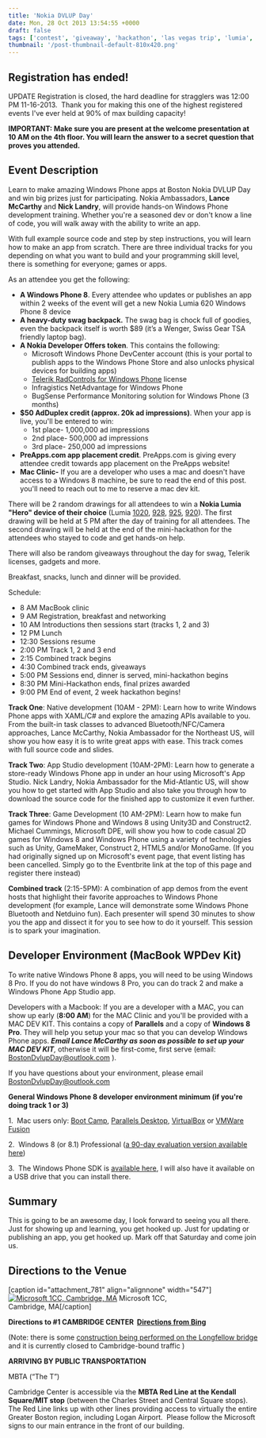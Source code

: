 ```yaml
---
title: 'Nokia DVLUP Day'
date: Mon, 28 Oct 2013 13:54:55 +0000
draft: false
tags: ['contest', 'giveaway', 'hackathon', 'las vegas trip', 'lumia', 'nokia developer', 'Nokia official', 'portathon', 'resources', 'training', 'windows phone', 'wodev', 'wpdev']
thumbnail: '/post-thumbnail-default-810x420.png'
---
```


Registration has ended!
-----------------------

UPDATE Registration is closed, the hard deadline for stragglers was 12:00 PM 11-16-2013.  Thank you for making this one of the highest registered events I've ever held at 90% of max building capacity!

**IMPORTANT: Make sure you are present at the welcome presentation at 10 AM on the 4th floor. You will learn the answer to a secret question that proves you attended.**

Event Description
-----------------

Learn to make amazing Windows Phone apps at Boston Nokia DVLUP Day and win big prizes just for participating. Nokia Ambassadors, **Lance McCarthy** and **Nick Landry**, will provide hands-on Windows Phone development training. Whether you're a seasoned dev or don't know a line of code, you will walk away with the ability to write an app.

With full example source code and step by step instructions, you will learn how to make an app from scratch. There are three individual tracks for you depending on what you want to build and your programming skill level, there is something for everyone; games or apps.

As an attendee you get the following:

*   **A Windows Phone 8**. Every attendee who updates or publishes an app within 2 weeks of the event will get a new Nokia Lumia 620 Windows Phone 8 device
*   **A heavy-duty swag backpack.** The swag bag is chock full of goodies, even the backpack itself is worth $89 (it’s a Wenger, Swiss Gear TSA friendly laptop bag).
*   **A Nokia Developer Offers token**. This contains the following:
    *   Microsoft Windows Phone DevCenter account (this is your portal to publish apps to the Windows Phone Store and also unlocks physical devices for building apps)
    *   [Telerik RadControls for Windows Phone](http://www.telerik.com/products/windows-phone.aspx) license
    *   Infragistics NetAdvantage for Windows Phone
    *   BugSense Performance Monitoring solution for Windows Phone (3 months)
*   **$50 AdDuplex credit (approx. 20k ad impressions)**. When your app is live, you'll be entered to win:
    *   1st place- 1,000,000 ad impressions
    *   2nd place- 500,000 ad impressions
    *   3rd place- 250,000 ad impressions
*   **PreApps.com app placement credit**. PreApps.com is giving every attendee credit towards app placement on the PreApps website!
*   **Mac Clinic-** If you are a developer who uses a mac and doesn't have access to a Windows 8 machine, be sure to read the end of this post. you'll need to reach out to me to reserve a mac dev kit.

There will be 2 random drawings for all attendees to win a **Nokia Lumia "Hero" device of their choice** (Lumia [1020](http://www.nokia.com/global/products/phone/lumia1020), [928](http://www.nokia.com/us-en/phones/phone/lumia928/), [925](http://www.nokia.com/global/products/phone/lumia925/), [920](http://www.nokia.com/global/products/phone/lumia920/)). The first drawing will be held at 5 PM after the day of training for all attendees. The second drawing will be held at the end of the mini-hackathon for the attendees who stayed to code and get hands-on help.

There will also be random giveaways throughout the day for swag, Telerik licenses, gadgets and more.

Breakfast, snacks, lunch and dinner will be provided.

Schedule:

*   8 AM MacBook clinic
*   9 AM Registration, breakfast and networking
*   10 AM Introductions then sessions start (tracks 1, 2 and 3)
*   12 PM Lunch
*   12:30 Sessions resume
*   2:00 PM Track 1, 2 and 3 end
*   2:15 Combined track begins
*   4:30 Combined track ends, giveaways
*   5:00 PM Sessions end, dinner is served, mini-hackathon begins
*   8:30 PM Mini-Hackathon ends, final prizes awarded
*   9:00 PM End of event, 2 week hackathon begins!

**Track One**: Native development (10AM - 2PM): Learn how to write Windows Phone apps with XAML/C# and explore the amazing APIs available to you. From the built-in task classes to advanced Bluetooth/NFC/Camera approaches, Lance McCarthy, Nokia Ambassador for the Northeast US, will show you how easy it is to write great apps with ease. This track comes with full source code and slides.

**Track Two**: App Studio development (10AM-2PM): Learn how to generate a store-ready Windows Phone app in under an hour using Microsoft's App Studio. Nick Landry, Nokia Ambassador for the Mid-Atlantic US, will show you how to get started with App Studio and also take you through how to download the source code for the finished app to customize it even further.

**Track Three**: Game Development (10 AM-2PM): Learn how to make fun games for Windows Phone and Windows 8 using Unity3D and Construct2. Michael Cummings, Microsoft DPE, will show you how to code casual 2D games for Windows 8 and Windows Phone using a variety of technologies such as Unity, GameMaker, Construct 2, HTML5 and/or MonoGame. (If you had originally signed up on Microsoft's event page, that event listing has been cancelled. Simply go to the Eventbrite link at the top of this page and register there instead)

**Combined track** (2:15-5PM): A combination of app demos from the event hosts that highlight their favorite approaches to Windows Phone development (for example, Lance will demonstrate some Windows Phone Bluetooth and Netduino fun). Each presenter will spend 30 minutes to show you the app and dissect it for you to see how to do it yourself. This session is to spark your imagination.

Developer Environment (MacBook WPDev Kit)
-----------------------------------------

To write native Windows Phone 8 apps, you will need to be using Windows 8 Pro. If you do not have windows 8 Pro, you can do track 2 and make a Windows Phone App Studio app.

Developers with a Macbook: If you are a developer with a MAC, you can show up early (**8:00 AM**) for the MAC Clinic and you'll be provided with a MAC DEV KIT. This contains a copy of **Parallels** and a copy of **Windows 8 Pro**. They will help you setup your mac so that you can develop Windows Phone apps. _**Email Lance McCarthy as soon as possible to set up your MAC DEV KIT**,_ otherwise it will be first-come, first serve (email: [BostonDvlupDay@outlook.com](mailto:BostonDvlupDay@outlook.com) ).

If you have questions about your environment, please email [BostonDvlupDay@outlook.com](mailto:BostonDvlupDay@outlook.com)

**General Windows Phone 8 developer environment minimum (if you're doing track 1 or 3)**

1.  Mac users only: [Boot Camp](http://msdn.microsoft.com/en-US/library/windows/apps/jj945423), [Parallels Desktop](http://msdn.microsoft.com/en-US/library/windows/apps/jj945424), [VirtualBox](http://msdn.microsoft.com/en-US/library/windows/apps/jj945425) or [VMWare Fusion](http://msdn.microsoft.com/en-US/library/windows/apps/jj945426)

2.  Windows 8 (or 8.1) Professional ([a 90-day evaluation version available here](http://msdn.microsoft.com/en-US/evalcenter/jj554510.aspx?wt.mc_id=MEC_132_1_4))

3.  The Windows Phone SDK is [available here](http://www.microsoft.com/en-us/download/details.aspx?id=35471), I will also have it available on a USB drive that you can install there.

Summary
-------

This is going to be an awesome day, I look forward to seeing you all there. Just for showing up and learning, you get hooked up. Just for updating or publishing an app, you get hooked up. Mark off that Saturday and come join us.

Directions to the Venue
-----------------------

\[caption id="attachment_781" align="alignnone" width="547"][![Microsoft 1CC, Cambridge, MA](http://nokiawpdev.files.wordpress.com/2013/10/1cc_thumb.png?w=547)](http://nokiawpdev.files.wordpress.com/2013/10/1cc_thumb.png) Microsoft 1CC,  
Cambridge, MA\[/caption]

**Directions to #1 CAMBRIDGE CENTER  [Directions from Bing](http://www.bing.com/maps/#JnE9LjElMmJDYW1icmlkZ2UlMmJDZW50ZXIlMjUyYyUyYkNhbWJyaWRnZSUyYk1BJTdlc3N0LjAlN2VwZy4xJmJiPTQyLjM2OTY5NTkwNjY4MDYlN2UtNzEuMDYyOTc3NzQzMjU1NiU3ZTQyLjM1MzE0MzAwMzExMjYlN2UtNzEuMDk3Njk2MjU2NzQ0NA==)**

(Note: there is some [construction being performed on the Longfellow bridge](http://www.massdot.state.ma.us/charlesriverbridges/TrafficInformation.aspx) and it is currently closed to Cambridge-bound traffic )

**ARRIVING BY PUBLIC TRANSPORTATION**

MBTA (“The T”)

Cambridge Center is accessible via the **MBTA Red Line at the Kendall Square/MIT stop** (between the Charles Street and Central Square stops). The Red Line links up with other lines providing access to virtually the entire Greater Boston region, including Logan Airport.  Please follow the Microsoft signs to our main entrance in the front of our building.